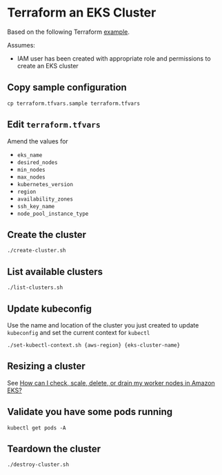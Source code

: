 # Terraform an EKS Cluster

Based on the following Terraform [example](https://www.terraform.io/docs/providers/azurerm/r/kubernetes_cluster.htm).

Assumes:

* IAM user has been created with appropriate role and permissions to create an EKS cluster

## Copy sample configuration

```
cp terraform.tfvars.sample terraform.tfvars
```

## Edit `terraform.tfvars`

Amend the values for

* `eks_name`
* `desired_nodes`
* `min_nodes`
* `max_nodes`
* `kubernetes_version`
* `region`
* `availability_zones`
* `ssh_key_name`
* `node_pool_instance_type`


## Create the cluster

```
./create-cluster.sh
```

## List available clusters

```
./list-clusters.sh
```

## Update kubeconfig

Use the name and location of the cluster you just created to update `kubeconfig` and set the current context for `kubectl`

```
./set-kubectl-context.sh {aws-region} {eks-cluster-name}
```

## Resizing a cluster

See [How can I check, scale, delete, or drain my worker nodes in Amazon EKS?](https://aws.amazon.com/premiumsupport/knowledge-center/eks-worker-node-actions/)

## Validate you have some pods running

```
kubectl get pods -A
```

## Teardown the cluster

```
./destroy-cluster.sh
```
